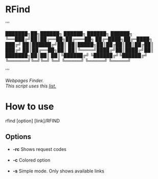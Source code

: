 # RFind


'''


███████╗██╗██████╗  ██████╗        ██████╗  ██████╗ 
╚══███╔╝██║██╔══██╗██╔═══██╗      ██╔═████╗██╔═████╗
  ███╔╝ ██║██████╔╝██║   ██║█████╗██║██╔██║██║██╔██║
 ███╔╝  ██║██╔══██╗██║   ██║╚════╝████╔╝██║████╔╝██║
███████╗██║██║  ██║╚██████╔╝      ╚██████╔╝╚██████╔╝
╚══════╝╚═╝╚═╝  ╚═╝ ╚═════╝        ╚═════╝  ╚═════╝ 
                                                    


'''


<i>Webpages Finder.</i><br>
<i>This script uses this <a href="https://github.com/ziro-00/SecLists/blob/master/Discovery/Web-Content/common.txt">list.</a></i>

<h1>How to use</h1>
rfind [option] [link]/RFIND

<h2>Options</h2>

<ul>
    <li><b>-rc</b> Shows request codes</li><br>
    <li><b>-c</b>  Colored option</li><br>
    <li><b>-s</b>  Simple mode. Only shows available links
</ul>
